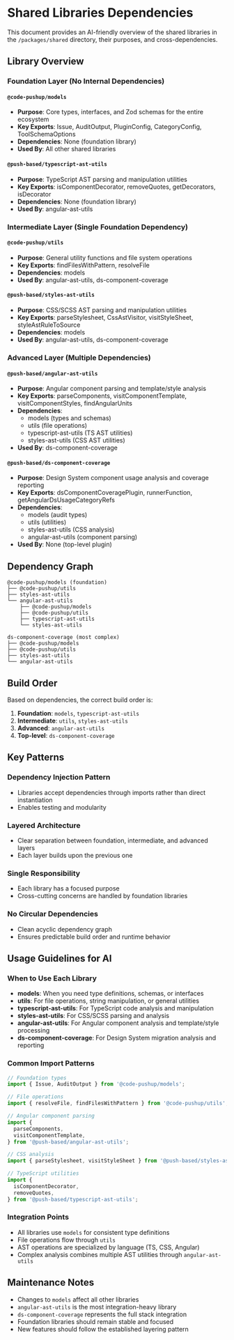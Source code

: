 # Shared Libraries Dependencies

This document provides an AI-friendly overview of the shared libraries in the `/packages/shared` directory, their purposes, and cross-dependencies.

## Library Overview

### Foundation Layer (No Internal Dependencies)

#### `@code-pushup/models`

- **Purpose**: Core types, interfaces, and Zod schemas for the entire ecosystem
- **Key Exports**: Issue, AuditOutput, PluginConfig, CategoryConfig, ToolSchemaOptions
- **Dependencies**: None (foundation library)
- **Used By**: All other shared libraries

#### `@push-based/typescript-ast-utils`

- **Purpose**: TypeScript AST parsing and manipulation utilities
- **Key Exports**: isComponentDecorator, removeQuotes, getDecorators, isDecorator
- **Dependencies**: None (foundation library)
- **Used By**: angular-ast-utils

### Intermediate Layer (Single Foundation Dependency)

#### `@code-pushup/utils`

- **Purpose**: General utility functions and file system operations
- **Key Exports**: findFilesWithPattern, resolveFile
- **Dependencies**: models
- **Used By**: angular-ast-utils, ds-component-coverage

#### `@push-based/styles-ast-utils`

- **Purpose**: CSS/SCSS AST parsing and manipulation utilities
- **Key Exports**: parseStylesheet, CssAstVisitor, visitStyleSheet, styleAstRuleToSource
- **Dependencies**: models
- **Used By**: angular-ast-utils, ds-component-coverage

### Advanced Layer (Multiple Dependencies)

#### `@push-based/angular-ast-utils`

- **Purpose**: Angular component parsing and template/style analysis
- **Key Exports**: parseComponents, visitComponentTemplate, visitComponentStyles, findAngularUnits
- **Dependencies**:
  - models (types and schemas)
  - utils (file operations)
  - typescript-ast-utils (TS AST utilities)
  - styles-ast-utils (CSS AST utilities)
- **Used By**: ds-component-coverage

#### `@push-based/ds-component-coverage`

- **Purpose**: Design System component usage analysis and coverage reporting
- **Key Exports**: dsComponentCoveragePlugin, runnerFunction, getAngularDsUsageCategoryRefs
- **Dependencies**:
  - models (audit types)
  - utils (utilities)
  - styles-ast-utils (CSS analysis)
  - angular-ast-utils (component parsing)
- **Used By**: None (top-level plugin)

## Dependency Graph

```
@code-pushup/models (foundation)
├── @code-pushup/utils
├── styles-ast-utils
└── angular-ast-utils
    ├── @code-pushup/models
    ├── @code-pushup/utils
    ├── typescript-ast-utils
    └── styles-ast-utils

ds-component-coverage (most complex)
├── @code-pushup/models
├── @code-pushup/utils
├── styles-ast-utils
└── angular-ast-utils
```

## Build Order

Based on dependencies, the correct build order is:

1. **Foundation**: `models`, `typescript-ast-utils`
2. **Intermediate**: `utils`, `styles-ast-utils`
3. **Advanced**: `angular-ast-utils`
4. **Top-level**: `ds-component-coverage`

## Key Patterns

### Dependency Injection Pattern

- Libraries accept dependencies through imports rather than direct instantiation
- Enables testing and modularity

### Layered Architecture

- Clear separation between foundation, intermediate, and advanced layers
- Each layer builds upon the previous one

### Single Responsibility

- Each library has a focused purpose
- Cross-cutting concerns are handled by foundation libraries

### No Circular Dependencies

- Clean acyclic dependency graph
- Ensures predictable build order and runtime behavior

## Usage Guidelines for AI

### When to Use Each Library

- **models**: When you need type definitions, schemas, or interfaces
- **utils**: For file operations, string manipulation, or general utilities
- **typescript-ast-utils**: For TypeScript code analysis and manipulation
- **styles-ast-utils**: For CSS/SCSS parsing and analysis
- **angular-ast-utils**: For Angular component analysis and template/style processing
- **ds-component-coverage**: For Design System migration analysis and reporting

### Common Import Patterns

```typescript
// Foundation types
import { Issue, AuditOutput } from '@code-pushup/models';

// File operations
import { resolveFile, findFilesWithPattern } from '@code-pushup/utils';

// Angular component parsing
import {
  parseComponents,
  visitComponentTemplate,
} from '@push-based/angular-ast-utils';

// CSS analysis
import { parseStylesheet, visitStyleSheet } from '@push-based/styles-ast-utils';

// TypeScript utilities
import {
  isComponentDecorator,
  removeQuotes,
} from '@push-based/typescript-ast-utils';
```

### Integration Points

- All libraries use `models` for consistent type definitions
- File operations flow through `utils`
- AST operations are specialized by language (TS, CSS, Angular)
- Complex analysis combines multiple AST utilities through `angular-ast-utils`

## Maintenance Notes

- Changes to `models` affect all other libraries
- `angular-ast-utils` is the most integration-heavy library
- `ds-component-coverage` represents the full stack integration
- Foundation libraries should remain stable and focused
- New features should follow the established layering pattern
